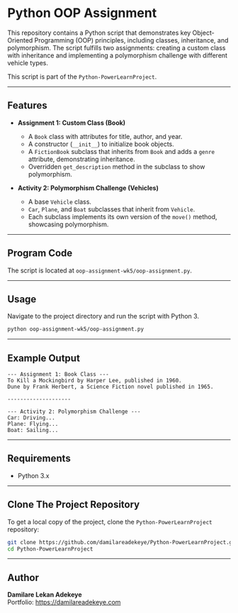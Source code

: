 
# Python OOP Assignment

This repository contains a Python script that demonstrates key Object-Oriented Programming (OOP) principles, including classes, inheritance, and polymorphism. The script fulfills two assignments: creating a custom class with inheritance and implementing a polymorphism challenge with different vehicle types.

This script is part of the `Python-PowerLearnProject`.

---

## Features

- **Assignment 1: Custom Class (Book)**
  - A `Book` class with attributes for title, author, and year.
  - A constructor (`__init__`) to initialize book objects.
  - A `FictionBook` subclass that inherits from `Book` and adds a `genre` attribute, demonstrating inheritance.
  - Overridden `get_description` method in the subclass to show polymorphism.

- **Activity 2: Polymorphism Challenge (Vehicles)**
  - A base `Vehicle` class.
  - `Car`, `Plane`, and `Boat` subclasses that inherit from `Vehicle`.
  - Each subclass implements its own version of the `move()` method, showcasing polymorphism.

---

## Program Code

The script is located at `oop-assignment-wk5/oop-assignment.py`.

---

## Usage

Navigate to the project directory and run the script with Python 3.

```bash
python oop-assignment-wk5/oop-assignment.py
```

---

## Example Output

```
--- Assignment 1: Book Class ---
To Kill a Mockingbird by Harper Lee, published in 1960.
Dune by Frank Herbert, a Science Fiction novel published in 1965.

--------------------

--- Activity 2: Polymorphism Challenge ---
Car: Driving...
Plane: Flying...
Boat: Sailing...
```

---

## Requirements

- Python 3.x

---

## Clone The Project Repository

To get a local copy of the project, clone the `Python-PowerLearnProject` repository:

```bash
git clone https://github.com/damilareadekeye/Python-PowerLearnProject.git
cd Python-PowerLearnProject
```

---

## Author

**Damilare Lekan Adekeye**  
Portfolio: https://damilareadekeye.com
